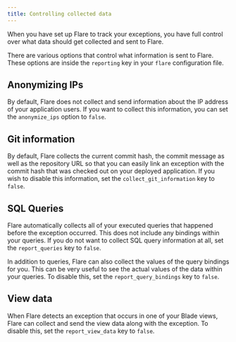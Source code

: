 ```yaml
---
title: Controlling collected data
---
```


When you have set up Flare to track your exceptions, you have full control over what data should get collected and sent to Flare.

There are various options that control what information is sent to Flare. These options are inside the `reporting` key in your `flare` configuration file.

## Anonymizing IPs

By default, Flare does not collect and send information about the IP address of your application users. If you want to collect this information, you can set the `anonymize_ips` option to `false`.

## Git information

By default, Flare collects the current commit hash, the commit message as well as the repository URL so that you can easily link an exception with the commit hash that was checked out on your deployed application. If you wish to disable this information, set the `collect_git_information` key to `false`.

## SQL Queries

Flare automatically collects all of your executed queries that happened before the exception occurred. This does not include any bindings within your queries. If you do not want to collect SQL query information at all, set the `report_queries` key to `false`.

In addition to queries, Flare can also collect the values of the query bindings for you. This can be very useful to see the actual values of the data within your queries. To disable this, set the `report_query_bindings` key to `false`.

## View data

When Flare detects an exception that occurs in one of your Blade views, Flare can collect and send the view data along with the exception.
To disable this, set the `report_view_data` key to `false`.
